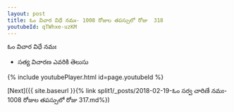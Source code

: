 ```yaml
---
layout: post
title: ఓం విచార విధే నమః- 1008 రోజుల తపస్సులో రోజు  318
youtubeId: qTWhxe-uzKM
---
```

 
 
 ఓం విచార విధే నమః  
 
 -  సత్య విచారణ ఎవరికి తెలుసు 
 
  
 
  
 
 
 
 
 
 


{% include youtubePlayer.html id=page.youtubeId %}
 
[Next]({{ site.baseurl }}{% link  split1/_posts/2018-02-19-ఓం సర్వ చారిణే నమః- 1008 రోజుల తపస్సులో రోజు  317.md%})
 
